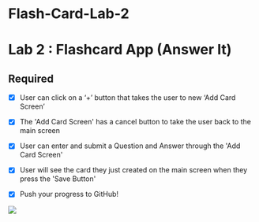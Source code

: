 # Flash-Card-Lab-2
# Lab 2 : Flashcard App (Answer It)

## Required
- [x] User can click on a ‘+’ button that takes the user to new ‘Add Card Screen’
- [x] The 'Add Card Screen' has a cancel button to take the user back to the main screen
- [x] User can enter and submit a Question and Answer through the 'Add Card Screen'
- [x] User will see the card they just created on the main screen when they press the 'Save Button'
- [x] Push your progress to GitHub!


<img src="https://i.imgur.com/ksZGo6g.gifv" />  
